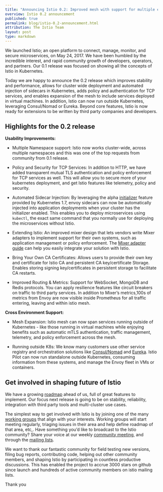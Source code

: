 ```yaml
---
title: "Announcing Istio 0.2: Improved mesh with support for multiple environments"
overview: Istio 0.2 announcement
published: true
permalink: blog/istio-0.2-announcement.html
attribution: The Istio Team
layout: post
type: markdown
---
```

We launched Istio; an open platform to connect, manage, monitor, and secure microservices, on May 24, 2017. We have been humbled by the incredible interest, and rapid community growth of developers, operators, and partners. Our 0.1 release was focused on showing all the concepts of Istio in Kubernetes.

Today we are happy to announce the 0.2 release which improves stability and performance, allows for cluster wide deployment and automated injection of sidecars in Kubernetes, adds policy and authentication for TCP services, and enables expansion of the mesh to include services deployed in virtual machines. In addition, Istio can now run outside Kubernetes, leveraging Consul/Nomad or Eureka. Beyond core features, Istio is now ready for extensions to be written by third party companies and developers.

<!--end_excerpt-->

## Highlights for the 0.2 release

**Usability Improvements:**

* Multiple Namespace support: Istio now works cluster-wide, across multiple namespaces and this was one of the top requests from community from 0.1 release. 

* Policy and Security for TCP Services: In addition to HTTP, we have added transparent mutual TLS authentication and policy enforcement for TCP services as well. This will allow you to secure more of your kubernetes deployment, and get Istio features like telemetry, policy and security. 

* Automated Sidecar Injection: By leveraging the alpha [initializer](https://kubernetes.io/docs/admin/extensible-admission-controllers/#what-are-initializers) feature provided by Kubernetes 1.7, envoy sidecars can now be automatically injected into application deployments when your cluster has the initializer enabled.  This enables you to deploy microservices using `kubectl`, the exact same command that you normally use for deploying the microservices without Istio.

* Extending Istio: An improved mixer design that lets vendors write Mixer adapters to implement support for their own systems, such as application management or policy enforcement. The [Mixer adapter guide](https://github.com/istio/mixer/blob/master/doc/dev/adapters.md) can help you easily integrate your solution with Istio. 

* Bring Your Own CA Certificates: Allows users to provide their own key and certificate for Istio CA and persistent CA key/certificate Storage. Enables storing signing key/certificates in persistent storage to facilitate CA restarts.

* Improved Routing & Metrics: Support for WebSocket, MongoDB and Redis  protocols. You can apply resilience features like circuit breakers on traffic to third party services. In addition to Mixer’s metrics,100s of metrics from Envoy are now visible inside Prometheus for all traffic entering, leaving and within istio mesh. 

**Cross Environment Support:**

* Mesh Expansion: Istio mesh can now span services running outside of Kubernetes - like those running in virtual machines while enjoying benefits such as automatic mTLS authentication, traffic management, telemetry, and policy enforcement across the mesh. 

* Running outside K8s: We know many customers use other service registry and orchestration solutions like [Consul/Nomad](https://istio.io/docs/setup/consul/quick-start.html) and [Eureka](https://istio.io/docs/setup/eureka/quick-start.html). Istio Pilot can now run standalone outside Kubernetes, consuming information from these systems, and manage the Envoy fleet in VMs or containers.


## Get involved in shaping future of Istio 

We have a growing [roadmap](https://istio.io/docs/reference/release-roadmap.html) ahead of us, full of great features to implement. Our focus next release is going to be on stability, reliability, integration with third party tools and multi-cluster use cases. 

The simplest way to get involved with Istio is by joining one of the many [working groups](https://github.com/istio/istio/blob/master/GROUPS.md) that align with your interests. Working groups will start meeting regularly, triaging issues in their area and help define roadmap of that area, etc,. Have something you’d like to broadcast to the Istio community? Share your voice at our weekly [community meeting](https://docs.google.com/document/d/14ZCWMfEV9MPDYrjhKYMErVXHTZrSwJNMm1ztKo8efPw/), and through the [mailing lists](https://github.com/istio/istio/blob/master/GROUPS.md#master-working-group-list).

We want to thank our fantastic community for field testing new versions, filing bug reports, contributing code, helping out other community members, and shaping Istio by participating in countless productive discussions. This has enabled the project to accrue 3000 stars on github since launch and hundreds of active community members on istio mailing lists. 


Thank you
